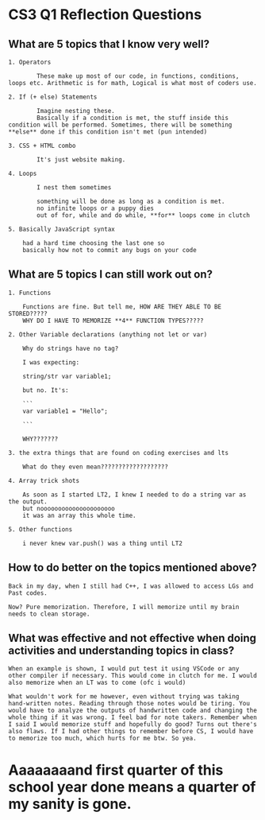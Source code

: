 # CS3 Q1 Reflection Questions

## What are 5 topics that I know very well?

    1. Operators

            These make up most of our code, in functions, conditions, loops etc. Arithmetic is for math, Logical is what most of coders use.

    2. If (+ else) Statements

            Imagine nesting these.
            Basically if a condition is met, the stuff inside this condition will be performed. Sometimes, there will be something **else** done if this condition isn't met (pun intended)

    3. CSS + HTML combo

            It's just website making.

    4. Loops

            I nest them sometimes

            something will be done as long as a condition is met.
            no infinite loops or a puppy dies
            out of for, while and do while, **for** loops come in clutch

    5. Basically JavaScript syntax

        had a hard time choosing the last one so
        basically how not to commit any bugs on your code

## What are 5 topics I can still work out on?

    1. Functions

        Functions are fine. But tell me, HOW ARE THEY ABLE TO BE STORED?????
        WHY DO I HAVE TO MEMORIZE **4** FUNCTION TYPES?????

    2. Other Variable declarations (anything not let or var)

        Why do strings have no tag?

        I was expecting: 
        
        string/str var variable1;

        but no. It's:

        ```
        var variable1 = "Hello";

        ```

        WHY???????

    3. the extra things that are found on coding exercises and lts

        What do they even mean???????????????????

    4. Array trick shots

        As soon as I started LT2, I knew I needed to do a string var as the output.
        but nooooooooooooooooooooo
        it was an array this whole time.

    5. Other functions

        i never knew var.push() was a thing until LT2

## How to do better on the topics mentioned above?

    Back in my day, when I still had C++, I was allowed to access LGs and Past codes. 

    Now? Pure memorization. Therefore, I will memorize until my brain needs to clean storage.

## What was effective and not effective when doing activities and understanding topics in class?

    When an example is shown, I would put test it using VSCode or any other compiler if necessary. This would come in clutch for me. I would also memorize when an LT was to come (ofc i would)

    What wouldn't work for me however, even without trying was taking hand-written notes. Reading through those notes would be tiring. You would have to analyze the outputs of handwritten code and changing the whole thing if it was wrong. I feel bad for note takers. Remember when I said I would memorize stuff and hopefully do good? Turns out there's also flaws. If I had other things to remember before CS, I would have to memorize too much, which hurts for me btw. So yea.

# Aaaaaaaand first quarter of this school year done means a quarter of my sanity is gone.